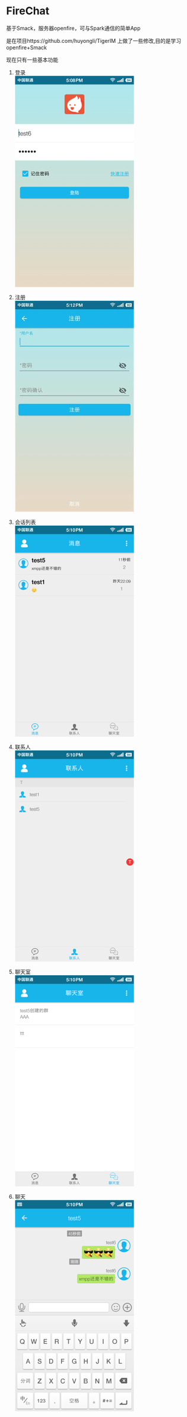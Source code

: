 # FireChat
基于Smack，服务器openfire，可与Spark通信的简单App

是在项目https://github.com/huyongli/TigerIM
上做了一些修改,目的是学习openfire+Smack

现在只有一些基本功能

1. 登录  
![screenshot](./screenshot/1_login.jpg)

2. 注册  
![screenshot](./screenshot/2_register.jpg)

3. 会话列表  
![screenshot](./screenshot/3_session.jpg)

4. 联系人  
![screenshot](./screenshot/4_contact.jpg)

5. 聊天室  
![screenshot](./screenshot/5_chatroom.jpg)

6. 聊天  
![screenshot](./screenshot/6_chat.jpg)
